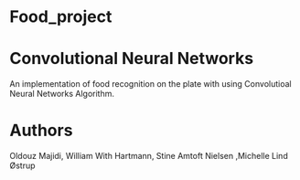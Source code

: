 # Food_project
# Convolutional Neural Networks

An implementation of food recognition on the plate with using Convolutioal Neural Networks Algorithm.

# Authors
Oldouz Majidi, William With	Hartmann, Stine Amtoft	Nielsen	,Michelle Lind	Østrup
